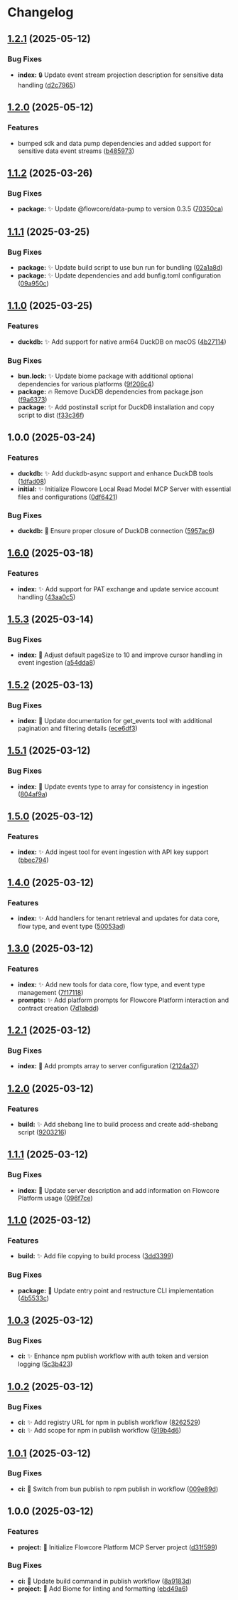 # Changelog

## [1.2.1](https://github.com/flowcore-io/mcp-flowcore-local-readmodel/compare/v1.2.0...v1.2.1) (2025-05-12)


### Bug Fixes

* **index:** :lock: Update event stream projection description for sensitive data handling ([d2c7965](https://github.com/flowcore-io/mcp-flowcore-local-readmodel/commit/d2c79659187238befc1ed3a75204cda653e67782))

## [1.2.0](https://github.com/flowcore-io/mcp-flowcore-local-readmodel/compare/v1.1.2...v1.2.0) (2025-05-12)


### Features

* bumped sdk and data pump dependencies and added support for sensitive data event streams ([b485973](https://github.com/flowcore-io/mcp-flowcore-local-readmodel/commit/b48597351ecfee49be92e8c1e685a89c4c7a09b4))

## [1.1.2](https://github.com/flowcore-io/mcp-flowcore-local-readmodel/compare/v1.1.1...v1.1.2) (2025-03-26)


### Bug Fixes

* **package:** :sparkles: Update @flowcore/data-pump to version 0.3.5 ([70350ca](https://github.com/flowcore-io/mcp-flowcore-local-readmodel/commit/70350ca7f18a4006605b67a8b6d0e4e2ae12a846))

## [1.1.1](https://github.com/flowcore-io/mcp-flowcore-local-readmodel/compare/v1.1.0...v1.1.1) (2025-03-25)


### Bug Fixes

* **package:** :sparkles: Update build script to use bun run for bundling ([02a1a8d](https://github.com/flowcore-io/mcp-flowcore-local-readmodel/commit/02a1a8d87249724fd2d2698f33d11909268febcb))
* **package:** :sparkles: Update dependencies and add bunfig.toml configuration ([09a950c](https://github.com/flowcore-io/mcp-flowcore-local-readmodel/commit/09a950c585129e324fbaced48c2435ffa69ab239))

## [1.1.0](https://github.com/flowcore-io/mcp-flowcore-local-readmodel/compare/v1.0.0...v1.1.0) (2025-03-25)


### Features

* **duckdb:** :sparkles: Add support for native arm64 DuckDB on macOS ([4b27114](https://github.com/flowcore-io/mcp-flowcore-local-readmodel/commit/4b2711416102dfeb802121ad1331915e3e39b7a6))


### Bug Fixes

* **bun.lock:** :sparkles: Update biome package with additional optional dependencies for various platforms ([9f206c4](https://github.com/flowcore-io/mcp-flowcore-local-readmodel/commit/9f206c4ba2ac48f4b588a0e9d6d12ce8f7172cc8))
* **package:** :fire: Remove DuckDB dependencies from package.json ([f9a6373](https://github.com/flowcore-io/mcp-flowcore-local-readmodel/commit/f9a637331b386c5738fff2e48745bd1930833b4e))
* **package:** :sparkles: Add postinstall script for DuckDB installation and copy script to dist ([f33c36f](https://github.com/flowcore-io/mcp-flowcore-local-readmodel/commit/f33c36f95d3e1f31fefe2857157095ed548782af))

## 1.0.0 (2025-03-24)


### Features

* **duckdb:** :sparkles: Add duckdb-async support and enhance DuckDB tools ([1dfad08](https://github.com/flowcore-io/mcp-flowcore-local-readmodel/commit/1dfad08ccdd3756e5b04f49dfa53ae72884e15c2))
* **initial:** :sparkles: Initialize Flowcore Local Read Model MCP Server with essential files and configurations ([0df6421](https://github.com/flowcore-io/mcp-flowcore-local-readmodel/commit/0df64219a057a1de82e5bdbb5f1a8be522404d36))


### Bug Fixes

* **duckdb:** :bug: Ensure proper closure of DuckDB connection ([5957ac6](https://github.com/flowcore-io/mcp-flowcore-local-readmodel/commit/5957ac6a60b0a67d61dcd9f72ccc2530b859fc29))

## [1.6.0](https://github.com/flowcore-io/mcp-flowcore-platform/compare/v1.5.3...v1.6.0) (2025-03-18)


### Features

* **index:** :sparkles: Add support for PAT exchange and update service account handling ([43aa0c5](https://github.com/flowcore-io/mcp-flowcore-platform/commit/43aa0c5bf168885759ac531a544112aa9449d1a9))

## [1.5.3](https://github.com/flowcore-io/mcp-flowcore-platform/compare/v1.5.2...v1.5.3) (2025-03-14)


### Bug Fixes

* **index:** :bug: Adjust default pageSize to 10 and improve cursor handling in event ingestion ([a54dda8](https://github.com/flowcore-io/mcp-flowcore-platform/commit/a54dda81e55580f3e0464c700c69e9512c80f8a2))

## [1.5.2](https://github.com/flowcore-io/mcp-flowcore-platform/compare/v1.5.1...v1.5.2) (2025-03-13)


### Bug Fixes

* **index:** :memo: Update documentation for get_events tool with additional pagination and filtering details ([ece6df3](https://github.com/flowcore-io/mcp-flowcore-platform/commit/ece6df36285ac3fd1751d77313889a646d371ccc))

## [1.5.1](https://github.com/flowcore-io/mcp-flowcore-platform/compare/v1.5.0...v1.5.1) (2025-03-12)


### Bug Fixes

* **index:** :art: Update events type to array for consistency in ingestion ([804af9a](https://github.com/flowcore-io/mcp-flowcore-platform/commit/804af9ab09c10a7b5f3c54898d76e7831236986a))

## [1.5.0](https://github.com/flowcore-io/mcp-flowcore-platform/compare/v1.4.0...v1.5.0) (2025-03-12)


### Features

* **index:** :sparkles: Add ingest tool for event ingestion with API key support ([bbec794](https://github.com/flowcore-io/mcp-flowcore-platform/commit/bbec7948847f93f2081b457755c0af32584686d4))

## [1.4.0](https://github.com/flowcore-io/mcp-flowcore-platform/compare/v1.3.0...v1.4.0) (2025-03-12)


### Features

* **index:** :sparkles: Add handlers for tenant retrieval and updates for data core, flow type, and event type ([50053ad](https://github.com/flowcore-io/mcp-flowcore-platform/commit/50053ad4075ae36465b79d25d69b3b4201b20c94))

## [1.3.0](https://github.com/flowcore-io/mcp-flowcore-platform/compare/v1.2.1...v1.3.0) (2025-03-12)


### Features

* **index:** :sparkles: Add new tools for data core, flow type, and event type management ([7f17118](https://github.com/flowcore-io/mcp-flowcore-platform/commit/7f17118ddb7cf216a2cadc5d55bd517f76ee58a6))
* **prompts:** :sparkles: Add platform prompts for Flowcore Platform interaction and contract creation ([7d1abdd](https://github.com/flowcore-io/mcp-flowcore-platform/commit/7d1abdd7a6819814ec7f90dd92bcf11dd978a1ec))

## [1.2.1](https://github.com/flowcore-io/mcp-flowcore-platform/compare/v1.2.0...v1.2.1) (2025-03-12)


### Bug Fixes

* **index:** :memo: Add prompts array to server configuration ([2124a37](https://github.com/flowcore-io/mcp-flowcore-platform/commit/2124a3792b2da0a062c99cf91cee50c73a1b4213))

## [1.2.0](https://github.com/flowcore-io/mcp-flowcore-platform/compare/v1.1.1...v1.2.0) (2025-03-12)


### Features

* **build:** :sparkles: Add shebang line to build process and create add-shebang script ([9203216](https://github.com/flowcore-io/mcp-flowcore-platform/commit/92032166cacac335fb6bb05099a93b93115a25f5))

## [1.1.1](https://github.com/flowcore-io/mcp-flowcore-platform/compare/v1.1.0...v1.1.1) (2025-03-12)


### Bug Fixes

* **index:** :memo: Update server description and add information on Flowcore Platform usage ([096f7ce](https://github.com/flowcore-io/mcp-flowcore-platform/commit/096f7cea626a53087bb8d10c830d36d3891f0e67))

## [1.1.0](https://github.com/flowcore-io/mcp-flowcore-platform/compare/v1.0.3...v1.1.0) (2025-03-12)


### Features

* **build:** :sparkles: Add file copying to build process ([3dd3399](https://github.com/flowcore-io/mcp-flowcore-platform/commit/3dd3399a90fef7e0e1076385a8def5052ee7d133))


### Bug Fixes

* **package:** :art: Update entry point and restructure CLI implementation ([4b5533c](https://github.com/flowcore-io/mcp-flowcore-platform/commit/4b5533c3cc42ded5c22d23bb4b1ec414ce606820))

## [1.0.3](https://github.com/flowcore-io/mcp-flowcore-platform/compare/v1.0.2...v1.0.3) (2025-03-12)


### Bug Fixes

* **ci:** :sparkles: Enhance npm publish workflow with auth token and version logging ([5c3b423](https://github.com/flowcore-io/mcp-flowcore-platform/commit/5c3b423576289be8aef0d90ef98bf65c4f91989e))

## [1.0.2](https://github.com/flowcore-io/mcp-flowcore-platform/compare/v1.0.1...v1.0.2) (2025-03-12)


### Bug Fixes

* **ci:** :sparkles: Add registry URL for npm in publish workflow ([8262529](https://github.com/flowcore-io/mcp-flowcore-platform/commit/8262529c929858255b5386af7dff5dfaaf97f75b))
* **ci:** :sparkles: Add scope for npm in publish workflow ([919b4d6](https://github.com/flowcore-io/mcp-flowcore-platform/commit/919b4d64bfc9d25890259a7d0ab0ae53627c250b))

## [1.0.1](https://github.com/flowcore-io/mcp-flowcore-platform/compare/v1.0.0...v1.0.1) (2025-03-12)


### Bug Fixes

* **ci:** :bug: Switch from bun publish to npm publish in workflow ([009e89d](https://github.com/flowcore-io/mcp-flowcore-platform/commit/009e89df8a92999078e2b1ff0220e1d169c5b269))

## 1.0.0 (2025-03-12)


### Features

* **project:** :tada: Initialize Flowcore Platform MCP Server project ([d31f599](https://github.com/flowcore-io/mcp-flowcore-platform/commit/d31f599abbecb30669ff10aec8aa2daf11e51528))


### Bug Fixes

* **ci:** :bug: Update build command in publish workflow ([8a9183d](https://github.com/flowcore-io/mcp-flowcore-platform/commit/8a9183db397c1be89fe99362ba2dfbfa4258c0a5))
* **project:** :wrench: Add Biome for linting and formatting ([ebd49a6](https://github.com/flowcore-io/mcp-flowcore-platform/commit/ebd49a68bf1cc36cd8c9c2fb1c934e4852b1ed3d))
